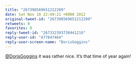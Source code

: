 ```yaml
---
title: "267398569651212289"
date: Sat Nov 10 22:49:21 +0000 2012
original-tweet-id: "267398569651212289"
retweets: 0
favorites: 0
reply-tweet-id: "267332393730441216"
reply-user-id: "477847464"
reply-user-screen-name: "DorisGoggins"
---
```

<a href="https://twitter.com/DorisGoggins">@DorisGoggins</a> it was rather nice. It’s that time of year again!
